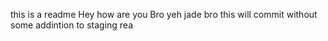 this is a readme
Hey how are you Bro
yeh jade bro
this will commit without some addintion to staging rea
